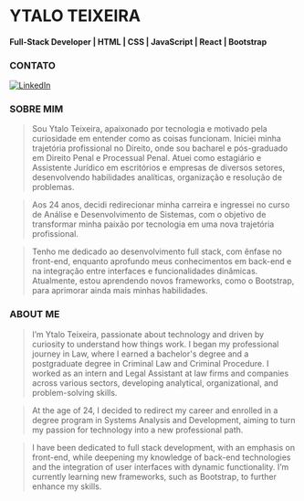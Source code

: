 
# YTALO TEIXEIRA


#### Full-Stack Developer | HTML | CSS | JavaScript | React | Bootstrap 
### CONTATO
[![LinkedIn](https://img.shields.io/badge/linkedin-%230077B5.svg?style=for-the-badge&logo=linkedin&logoColor=white)](https://www.linkedin.com/in/ytalo-teixeira/)

### SOBRE MIM
 >Sou Ytalo Teixeira, apaixonado por tecnologia e motivado pela curiosidade em entender como as coisas funcionam. Iniciei minha trajetória profissional no Direito, onde sou bacharel e pós-graduado em Direito Penal e Processual Penal. Atuei como estagiário e Assistente Jurídico em escritórios e empresas de diversos setores, desenvolvendo habilidades analíticas, organização e resolução de problemas.

 >Aos 24 anos, decidi redirecionar minha carreira e ingressei no curso de Análise e Desenvolvimento de Sistemas, com o objetivo de transformar minha paixão por tecnologia em uma nova trajetória profissional.

 >Tenho me dedicado ao desenvolvimento full stack, com ênfase no front-end, enquanto aprofundo meus conhecimentos em back-end e na integração entre interfaces e funcionalidades dinâmicas. Atualmente, estou aprendendo novos frameworks, como o Bootstrap, para aprimorar ainda mais minhas habilidades.

### ABOUT ME
>I’m Ytalo Teixeira, passionate about technology and driven by curiosity to understand how things work. I began my professional journey in Law, where I earned a bachelor's degree and a postgraduate degree in Criminal Law and Criminal Procedure. I worked as an intern and Legal Assistant at law firms and companies across various sectors, developing analytical, organizational, and problem-solving skills.

>At the age of 24, I decided to redirect my career and enrolled in a degree program in Systems Analysis and Development, aiming to turn my passion for technology into a new professional path.

>I have been dedicated to full stack development, with an emphasis on front-end, while deepening my knowledge of back-end technologies and the integration of user interfaces with dynamic functionality. I’m currently learning new frameworks, such as Bootstrap, to further enhance my skills.
